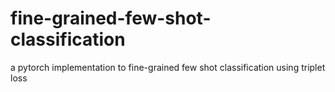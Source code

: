 # fine-grained-few-shot-classification
a pytorch implementation to fine-grained few shot classification using triplet loss
